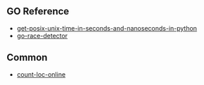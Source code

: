 ## GO Reference
* [get-posix-unix-time-in-seconds-and-nanoseconds-in-python](https://stackoverflow.com/questions/2394485/get-posix-unix-time-in-seconds-and-nanoseconds-in-python)
* [go-race-detector](https://golang.org/doc/articles/race_detector.html)
## Common
* [count-loc-online](https://codetabs.com/count-loc/count-loc-online.html)
